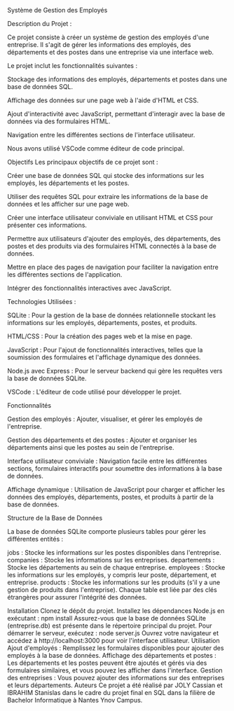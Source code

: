 Système de Gestion des Employés

Description du Projet :

Ce projet consiste à créer un système de gestion des employés d'une entreprise. 
Il s'agit de gérer les informations des employés, des départements et des postes dans une entreprise via une interface web.


Le projet inclut les fonctionnalités suivantes :

Stockage des informations des employés, départements et postes dans une base de données SQL.

Affichage des données sur une page web à l'aide d'HTML et CSS.

Ajout d'interactivité avec JavaScript, permettant d'interagir avec la base de données via des formulaires HTML.

Navigation entre les différentes sections de l'interface utilisateur.

Nous avons utilisé VSCode comme éditeur de code principal.

Objectifs
Les principaux objectifs de ce projet sont :

Créer une base de données SQL qui stocke des informations sur les employés, les départements et les postes.

Utiliser des requêtes SQL pour extraire les informations de la base de données et les afficher sur une page web.

Créer une interface utilisateur conviviale en utilisant HTML et CSS pour présenter ces informations.

Permettre aux utilisateurs d'ajouter des employés, des départements, des postes et des produits via des formulaires HTML connectés à la base de données.

Mettre en place des pages de navigation pour faciliter la navigation entre les différentes sections de l'application.

Intégrer des fonctionnalités interactives avec JavaScript.

Technologies Utilisées :

SQLite : Pour la gestion de la base de données relationnelle stockant les informations sur les employés, départements, postes, et produits.

HTML/CSS : Pour la création des pages web et la mise en page.

JavaScript : Pour l'ajout de fonctionnalités interactives, telles que la soumission des formulaires et l'affichage dynamique des données.

Node.js avec Express : Pour le serveur backend qui gère les requêtes vers la base de données SQLite.

VSCode : L'éditeur de code utilisé pour développer le projet.

Fonctionnalités

Gestion des employés : Ajouter, visualiser, et gérer les employés de l'entreprise.

Gestion des départements et des postes : Ajouter et organiser les départements ainsi que les postes au sein de l'entreprise.

Interface utilisateur conviviale : Navigation facile entre les différentes sections, formulaires interactifs pour soumettre des informations à la base de données.


Affichage dynamique : Utilisation de JavaScript pour charger et afficher les données des employés, départements, postes, et produits à partir de la base de données.

Structure de la Base de Données

La base de données SQLite comporte plusieurs tables pour gérer les différentes entités :

jobs : Stocke les informations sur les postes disponibles dans l'entreprise.
companies : Stocke les informations sur les entreprises.
departements : Stocke les départements au sein de chaque entreprise.
employees : Stocke les informations sur les employés, y compris leur poste, département, et entreprise.
products : Stocke les informations sur les produits (s'il y a une gestion de produits dans l'entreprise).
Chaque table est liée par des clés étrangères pour assurer l'intégrité des données.

Installation
Clonez le dépôt du projet.
Installez les dépendances Node.js en exécutant :
npm install
Assurez-vous que la base de données SQLite (entreprise.db) est présente dans le répertoire principal du projet.
Pour démarrer le serveur, exécutez :
node server.js
Ouvrez votre navigateur et accédez à http://localhost:3000 pour voir l'interface utilisateur.
Utilisation
Ajout d'employés : Remplissez les formulaires disponibles pour ajouter des employés à la base de données.
Affichage des départements et postes : Les départements et les postes peuvent être ajoutés et gérés via des formulaires similaires, et vous pouvez les afficher dans l'interface.
Gestion des entreprises : Vous pouvez ajouter des informations sur des entreprises et leurs départements.
Auteurs
Ce projet a été réalisé par JOLY Cassian et IBRAHIM Stanislas dans le cadre du projet final en SQL dans la filière de Bachelor Informatique à Nantes Ynov Campus.


